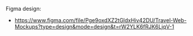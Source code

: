 Figma design: 
- https://www.figma.com/file/Pge9oxdXZ2tGldxHiv42DU/Travel-Web-Mockups?type=design&mode=design&t=rW2YLK6fRJK6LjqV-1